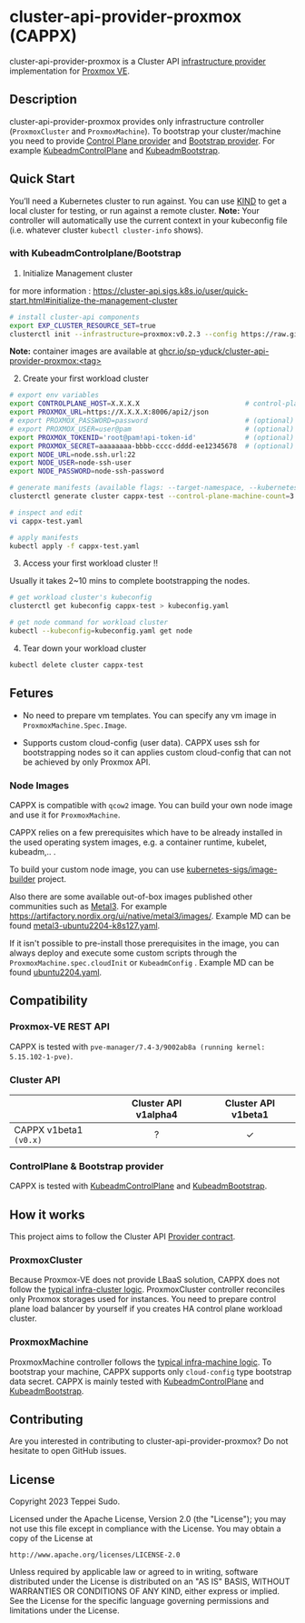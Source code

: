 # cluster-api-provider-proxmox (CAPPX)

cluster-api-provider-proxmox is a Cluster API [infrastructure provider](https://cluster-api.sigs.k8s.io/developer/providers/cluster-infrastructure.html) implementation for [Proxmox VE](https://pve.proxmox.com/wiki/Main_Page).

## Description
cluster-api-provider-proxmox provides only infrastructure controller (`ProxmoxCluster` and `ProxmoxMachine`). To bootstrap your cluster/machine you need to provide [Control Plane provider](https://cluster-api.sigs.k8s.io/developer/architecture/controllers/control-plane.html#crd-contracts) and [Bootstrap provider](https://cluster-api.sigs.k8s.io/developer/providers/bootstrap.html). For example [KubeadmControlPlane](https://github.com/kubernetes-sigs/cluster-api/tree/main/controlplane/kubeadm) and [KubeadmBootstrap](https://github.com/kubernetes-sigs/cluster-api/tree/main/bootstrap/kubeadm).

## Quick Start
You’ll need a Kubernetes cluster to run against. You can use [KIND](https://sigs.k8s.io/kind) to get a local cluster for testing, or run against a remote cluster.
**Note:** Your controller will automatically use the current context in your kubeconfig file (i.e. whatever cluster `kubectl cluster-info` shows).

### with KubeadmControlplane/Bootstrap
1. Initialize Management cluster

for more information : https://cluster-api.sigs.k8s.io/user/quick-start.html#initialize-the-management-cluster

```sh
# install cluster-api components
export EXP_CLUSTER_RESOURCE_SET=true
clusterctl init --infrastructure=proxmox:v0.2.3 --config https://raw.githubusercontent.com/sp-yduck/cluster-api-provider-proxmox/main/clusterctl.yaml
```
**Note:** container images are available at [ghcr.io/sp-yduck/cluster-api-provider-proxmox:\<tag\>](https://github.com/sp-yduck/cluster-api-provider-proxmox/pkgs/container/cluster-api-provider-proxmox)

2. Create your first workload cluster
```sh
# export env variables
export CONTROLPLANE_HOST=X.X.X.X                          # control-plane vip
export PROXMOX_URL=https://X.X.X.X:8006/api2/json
# export PROXMOX_PASSWORD=password                        # (optional)
# export PROXMOX_USER=user@pam                            # (optional)
export PROXMOX_TOKENID='root@pam!api-token-id'            # (optional)
export PROXMOX_SECRET=aaaaaaaa-bbbb-cccc-dddd-ee12345678  # (optional)
export NODE_URL=node.ssh.url:22
export NODE_USER=node-ssh-user
export NODE_PASSWORD=node-ssh-password

# generate manifests (available flags: --target-namespace, --kubernetes-version, --control-plane-machine-count, --worker-machine-count)
clusterctl generate cluster cappx-test --control-plane-machine-count=3 --infrastructure=proxmox:v0.2.3 --config https://raw.githubusercontent.com/sp-yduck/cluster-api-provider-proxmox/main/clusterctl.yaml > cappx-test.yaml

# inspect and edit
vi cappx-test.yaml

# apply manifests
kubectl apply -f cappx-test.yaml
```

3. Access your first workload cluster !!

Usually it takes 2~10 mins to complete bootstrapping the nodes.
```sh
# get workload cluster's kubeconfig
clusterctl get kubeconfig cappx-test > kubeconfig.yaml

# get node command for workload cluster
kubectl --kubeconfig=kubeconfig.yaml get node
```

4. Tear down your workload cluster
```sh
kubectl delete cluster cappx-test
```

## Fetures

- No need to prepare vm templates. You can specify any vm image in `ProxmoxMachine.Spec.Image`.

- Supports custom cloud-config (user data). CAPPX uses ssh for bootstrapping nodes so it can applies custom cloud-config that can not be achieved by only Proxmox API.

### Node Images

CAPPX is compatible with `qcow2` image. You can build your own node image and use it for `ProxmoxMachine`.

CAPPX relies on a few prerequisites which have to be already installed in the used operating system images, e.g. a container runtime, kubelet, kubeadm,.. .

To build your custom node image, you can use [kubernetes-sigs/image-builder](https://github.com/kubernetes-sigs/image-builder) project. 

Also there are some available out-of-box images published other communities such as [Metal3](https://github.com/metal3-io). For example https://artifactory.nordix.org/ui/native/metal3/images/. Example MD can be found [metal3-ubuntu2204-k8s127.yaml](examples/machine_deployment/metal3-ubuntu2204-k8s127.yaml).

If it isn't possible to pre-install those prerequisites in the image, you can always deploy and execute some custom scripts through the `ProxmoxMachine.spec.cloudInit` or `KubeadmConfig` . Example MD can be found [ubuntu2204.yaml](examples/machine_deployment/ubuntu2204.yaml).

## Compatibility

### Proxmox-VE REST API

CAPPX is tested with `pve-manager/7.4-3/9002ab8a (running kernel: 5.15.102-1-pve)`.

### Cluster API

|                        | Cluster API v1alpha4 | Cluster API v1beta1 |
| ---------------------- | :------------------: | :-----------------: |
| CAPPX v1beta1 `(v0.x)` |          ?           |          ✓          |

### ControlPlane & Bootstrap provider 

CAPPX is tested with [KubeadmControlPlane](https://github.com/kubernetes-sigs/cluster-api/tree/main/controlplane/kubeadm) and [KubeadmBootstrap](https://github.com/kubernetes-sigs/cluster-api/tree/main/bootstrap/kubeadm).

## How it works
This project aims to follow the Cluster API [Provider contract](https://cluster-api.sigs.k8s.io/developer/providers/contracts.html).

### ProxmoxCluster

Because Proxmox-VE does not provide LBaaS solution, CAPPX does not follow the [typical infra-cluster logic](https://cluster-api.sigs.k8s.io/developer/providers/cluster-infrastructure.html#behavior). ProxmoxCluster controller reconciles only Proxmox storages used for instances. You need to prepare control plane load balancer by yourself if you creates HA control plane workload cluster.

### ProxmoxMachine

ProxmoxMachine controller follows the [typical infra-machine logic](https://cluster-api.sigs.k8s.io/developer/providers/machine-infrastructure.html#behavior). To bootstrap your machine, CAPPX supports only `cloud-config` type bootstrap data secret. CAPPX is mainly tested with [KubeadmControlPlane](https://github.com/kubernetes-sigs/cluster-api/tree/main/controlplane/kubeadm) and [KubeadmBootstrap](https://github.com/kubernetes-sigs/cluster-api/tree/main/bootstrap/kubeadm).

## Contributing

Are you interested in contributing to cluster-api-provider-proxmox? Do not hesitate to open GitHub issues.

## License

Copyright 2023 Teppei Sudo.

Licensed under the Apache License, Version 2.0 (the "License");
you may not use this file except in compliance with the License.
You may obtain a copy of the License at

    http://www.apache.org/licenses/LICENSE-2.0

Unless required by applicable law or agreed to in writing, software
distributed under the License is distributed on an "AS IS" BASIS,
WITHOUT WARRANTIES OR CONDITIONS OF ANY KIND, either express or implied.
See the License for the specific language governing permissions and
limitations under the License.

